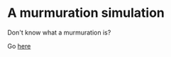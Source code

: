 A murmuration simulation
========================

Don't know what a murmuration is?

Go [here](http://www.youtube.com/watch?v=8vhE8ScWe7w)
